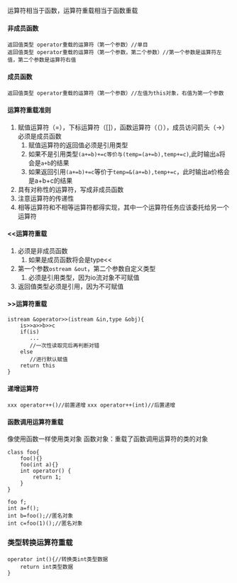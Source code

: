 运算符相当于函数，运算符重载相当于函数重载
#### 非成员函数
```
返回值类型 operator重载的运算符（第一个参数）//单目
返回值类型 operator重载的运算符（第一个参数，第二个参数）//第一个参数是运算符左值，第二个参数是运算符右值
```
#### 成员函数
```
返回值类型 operator重载的运算符（第一个参数）//左值为this对象，右值为第一个参数
```
#### 运算符重载准则
1. 赋值运算符（=），下标运算符（\[\]），函数运算符（（）），成员访问箭头（->）必须是成员函数
	1. 赋值运算符的返回值必须是引用类型
	2. 如果不是引用类型`(a+=b)+=c等价与(temp=(a+=b),temp+=c)`,此时输出`a`将会是`a+b`的结果
	3. 如果返回引用`(a+=b)+=c`等价于`temp=&(a+=b),temp+=c`，此时输出a价格会是a+b+c的结果
2. 具有对称性的运算符，写成非成员函数
3. 注意运算符的传递性
4. 相等运算符和不相等运算符都得实现，其中一个运算符任务应该委托给另一个运算符
#### <<运算符重载
1. 必须是非成员函数
	1. 如果是成员函数将会是type<<
2. 第一个参数`ostream &out`，第二个参数自定义类型
	1. 必须是引用类型，因为io流对象不可赋值
3. 返回值类型必须是引用，因为不可赋值
#### >>运算符重载
```
istream &operator>>(istream &in,type &obj){
	is>>a>>b>>c
	if(is)
	   ...
	   //一次性读取完后再判断对错
	else
	   //进行默认赋值
	return this
}
```
#### 递增运算符
`xxx operator++()//前置递增`
`xxx operator++(int)//后置递增`

#### 函数调用运算符重载
像使用函数一样使用类对象
函数对象：重载了函数调用运算符的类的对象
```
class foo{
	foo(){}
	foo(int a){}
	int operator() {
		return 1;
	}
}

foo f;
int a=f();
int b=foo();//匿名对象
int c=foo(1)();//匿名对象

```

### 类型转换运算符重载
```
operator int(){//转换类int类型数据
	return int类型数据
}
```
